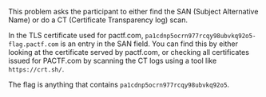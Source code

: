 This problem asks the participant to either find the SAN (Subject Alternative Name) or do a CT (Certificate Transparency log) scan.

In the TLS certificate used for pactf.com, `pa1cdnp5ocrn977rcqy98ubvkq92o5-flag.pactf.com` is an entry in the SAN field. You can find this by either looking at the certificate served by pactf.com, or checking all certificates issued for PACTF.com by scanning the CT logs using a tool like `https://crt.sh/`.

The flag is anything that contains `pa1cdnp5ocrn977rcqy98ubvkq92o5`.
